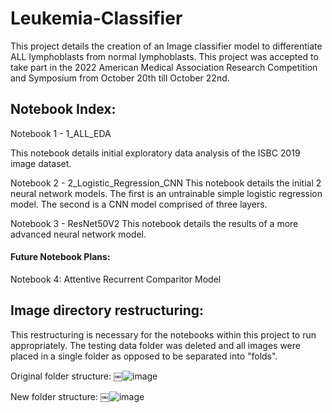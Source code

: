 # Leukemia-Classifier

This project details the creation of an Image classifier model to differentiate ALL lymphoblasts from normal lymphoblasts. This project was accepted to take part in the 2022 American Medical Association Research Competition and Symposium from October 20th till October 22nd.

## Notebook Index:

Notebook 1 - 1_ALL_EDA

This notebook details initial exploratory data analysis of the ISBC 2019 image dataset.

Notebook 2 - 2_Logistic_Regression_CNN
This notebook details the initial 2 neural network models. The first is an untrainable simple logistic regression model. The second is a CNN model comprised of three layers.

Notebook 3 - ResNet50V2
This notebook details the results of a more advanced neural network model.

#### Future Notebook Plans:

Notebook 4: Attentive Recurrent Comparitor Model

## Image directory restructuring: 

This restructuring is necessary for the notebooks within this project to run appropriately. The testing data folder was deleted and all images were placed in a single folder as opposed to be separated into "folds".

Original folder structure:
￼![image](https://user-images.githubusercontent.com/66500101/180628045-6476cd6b-3dc9-4e68-b585-3407d8865e1c.png)

New folder structure:
￼![image](https://user-images.githubusercontent.com/66500101/180628055-095d6915-c756-48dd-918a-13755a2fe135.png)
